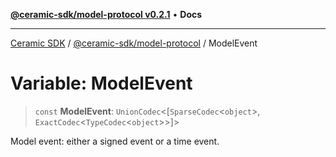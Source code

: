 [**@ceramic-sdk/model-protocol v0.2.1**](../README.md) • **Docs**

***

[Ceramic SDK](../../../README.md) / [@ceramic-sdk/model-protocol](../README.md) / ModelEvent

# Variable: ModelEvent

> `const` **ModelEvent**: `UnionCodec`\<[`SparseCodec`\<`object`\>, `ExactCodec`\<`TypeCodec`\<`object`\>\>]\>

Model event: either a signed event or a time event.
